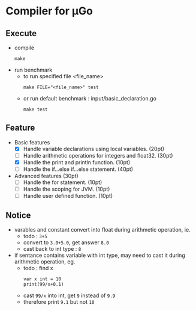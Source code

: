 # Compiler for μGo

## Execute
* compile
    ```
    make
    ```
* run benchmark
    * to run specified file <file_name>
        ```
        make FILE="<file_name>" test
        ```
    * or run default benchmark : input/basic_declaration.go
        ```
        make test
        ```

## Feature
* Basic features 
    * [x] Handle variable declarations using local variables. (20pt)
    * [ ] Handle arithmetic operations for integers and float32. (30pt)
    * [x] Handle the print and println function. (10pt)
    * [ ] Handle the if...else if...else statement. (40pt)
* Advanced features (30pt)
    * [ ] Handle the for statement. (10pt)
    * [ ] Handle the scoping for JVM. (10pt)
    * [ ] Handle user defined function. (10pt)

## Notice
* varables and constant convert into float during arithmetic operation, ie.
    * todo : `3+5`
    * convert to `3.0+5.0`, get answer `8.0`
    * cast back to int type : `8`
* if sentance contains variable with int type, may need to cast it during arithmetic operation, eg.
    * todo : find x
        ```
        var x int = 10
        print(99/x+0.1)
        ```
    * cast `99/x` into int,  get `9` instead of `9.9` 
    * therefore print `9.1` but not `10`